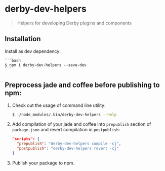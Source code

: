# derby-dev-helpers

> Helpers for developing Derby plugins and components

## Installation

Install as dev dependency:

    ```bash
    $ npm i derby-dev-helpers --save-dev
    ```

## Preprocess jade and coffee before publishing to npm: 

1. Check out the usage of command line utility:

    ```bash
    $ ./node_modules/.bin/derby-dev-helpers --help
    ```

2. Add compilation of your jade and coffee into `prepublish` section of `package.json` and revert compilation in `postpublish`:

    ```json
    "scripts": {
      "prepublish": "derby-dev-helpers compile -cj",
      "postpublish": "derby-dev-helpers revert -cj"
    }
    ```

3. Publish your package to npm.